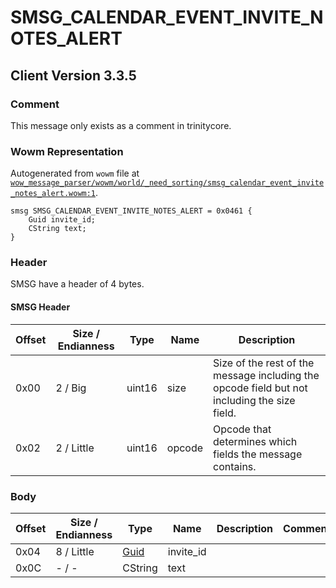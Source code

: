 # SMSG_CALENDAR_EVENT_INVITE_NOTES_ALERT

## Client Version 3.3.5

### Comment

This message only exists as a comment in trinitycore.

### Wowm Representation

Autogenerated from `wowm` file at [`wow_message_parser/wowm/world/_need_sorting/smsg_calendar_event_invite_notes_alert.wowm:1`](https://github.com/gtker/wow_messages/tree/main/wow_message_parser/wowm/world/_need_sorting/smsg_calendar_event_invite_notes_alert.wowm#L1).
```rust,ignore
smsg SMSG_CALENDAR_EVENT_INVITE_NOTES_ALERT = 0x0461 {
    Guid invite_id;
    CString text;
}
```
### Header

SMSG have a header of 4 bytes.

#### SMSG Header

| Offset | Size / Endianness | Type   | Name   | Description |
| ------ | ----------------- | ------ | ------ | ----------- |
| 0x00   | 2 / Big           | uint16 | size   | Size of the rest of the message including the opcode field but not including the size field.|
| 0x02   | 2 / Little        | uint16 | opcode | Opcode that determines which fields the message contains.|

### Body

| Offset | Size / Endianness | Type | Name | Description | Comment |
| ------ | ----------------- | ---- | ---- | ----------- | ------- |
| 0x04 | 8 / Little | [Guid](../spec/packed-guid.md) | invite_id |  |  |
| 0x0C | - / - | CString | text |  |  |

